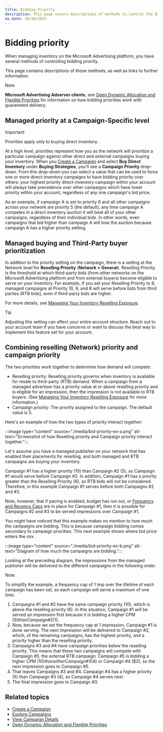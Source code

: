 ```yaml
---
title: Bidding Priority
description: This page covers descriptions of methods to control the Bidding Priority. The page explains managing priority at a Campaign-Specific level, manage buying and Third-Party buyer prioritization and combining reselling priority and campaign priority.   
ms.date: 10/28/2023
---
```



# Bidding priority

When managing inventory on the Microsoft Advertising platform, you have several methods of controlling bidding priority.

This page contains descriptions of those methods, as well as links to further information.

> [!NOTE]
> **Microsoft Advertising Adserver clients**, see [Open Dynamic Allocation and Flexible Priorities](open-dynamic-allocation-and-flexible-priorities.md) for information on how bidding priorities work with guaranteed delivery.

## Managed priority at a Campaign-Specific level

> [!IMPORTANT]
> Priorities apply only to buying direct inventory.

At a high level, priorities represent how you as the network will prioritize a particular campaign against other direct and external campaigns buying your inventory. When you [Create a Campaign](create-a-campaign.md) and select **Buy Direct Inventory** under **Buying Strategies**, you'll see a **Campaign Priority** drop-down. From this drop-down you can select a value that can be used to force one or more direct-inventory campaigns to have bidding priority over others: your highest priority direct-inventory campaign within your account will always take precedence over other campaigns which have lower priority within your account, regardless of any one campaign's bid price.

As an example, if campaign A is set to priority 6 and all other campaigns across your network are priority 5 (the default), any time campaign A competes in a direct inventory auction it will beat all of your other campaigns, regardless of their individual bids. In other words, even campaigns that bid higher than campaign A will lose the auction because campaign A has a higher priority setting.

## Managed buying and Third-Party buyer prioritization

In addition to the priority setting on the campaign, there is a setting at the Network level for **Reselling Priority** (**Network \> General**). Reselling Priority is the threshold at which third-party bids (from other networks on the Microsoft Advertising platform and from external buyers) become eligible to serve on your inventory. For example, if you set your Reselling Priority to 8, managed campaigns at Priority 10, 9, and 8 will serve before bids from third parties (RTB bids), even if third-party bids are higher.

For more details, see [Managing Your Inventory Reselling Exposure](managing-your-inventory-reselling-exposure.md).

> [!TIP]
> Adjusting this setting can affect your entire account structure. Reach out to your account team if you have concerns or want to discuss the best way to implement this feature set for your account.

## Combining reselling (Network) priority and campaign priority

The two priorities work together to determine how demand will compete:

- Reselling priority: Reselling priority governs when inventory is available for resale to third-party (RTB) demand. When a campaign from a managed advertiser has a priority value at or above reselling priority and is eligible for an impression, then the impression is not available to RTB buyers. (See [Managing Your Inventory Reselling Exposure](managing-your-inventory-reselling-exposure.md) for more information.)
- Campaign priority: The priority assigned to the campaign. The default value is 5.

Here's an example of how the two types of priority interact together:

:::image type="content" source="./media/bid-priority-ex-a.png" alt-text="Screenshot of how Reselling priority and Campaign priority interact together.":::

Let's assume you have a managed publisher on your network that has enabled their placements for reselling, and both managed and RTB campaigns are buying your inventory.

Campaign \#1 has a higher priority (10) than Campaign \#2 (5), so Campaign \#1 would serve before Campaign \#2. In addition, Campaign \#1 has a priority greater than the Reselling Priority (6), so RTB bids will not be considered. Therefore, in this example Campaign \#1 serves before both Campaigns \#2 and \#3.

Note, however, that if pacing is enabled, budget has run out, or [Frequency
and Recency Caps](frequency-and-recency-caps.md) are in place for Campaign \#1, then it is possible for Campaigns \#2 and \#3 to be served impressions over Campaign \#1.

You might have noticed that this example makes no mention to how much the campaigns are bidding. This is because campaign bidding comes secondary to campaign priorities. This next example shows where bid price enters the mix.

:::image type="content" source="./media/bid-priority-ex-b.png" alt-text="Diagram of how much the campaigns are bidding.":::

Looking at the preceding diagram, the impressions from the managed publisher will be delivered to the different campaigns in the following order:

> [!NOTE]
> To simplify the example, a frequency cap of 1 imp over the lifetime of each campaign has been set, so each campaign will serve a maximum of one time.

1. Campaigns \#1 and \#2 have the same campaign priority (10), which is above the reselling priority (6). In this situation, Campaign \#1 will be served an impression first because it is bidding a higher CPM ($5) than Campaign \#2 ($1).
1. Now, because we set the frequency cap at 1 impression, Campaign \#1 is done serving. The next impression will be delivered to Campaign \#2, which, of the remaining campaigns, has the highest priority, and a priority higher than the reselling priority.
1. Campaigns \#3 and \#4 have campaign priorities below the reselling priority. This means that these two campaigns will compete with Campaign \#5, the external RTB campaign. Campaign \#5 is bidding a higher CPM ($10) than either Campaign \#3 ($4) or Campaign \#4 ($2), so the next impression goes to Campaign \#5.
1. That leaves Campaigns \#3 and \#4. Campaign \#4 has a higher priority (5) than Campaign \#3 (4), so Campaign \#4 serves next.
1. The final impression goes to Campaign \#3.

## Related topics

- [Create a Campaign](create-a-campaign.md)
- [Explore Campaigns](explore-campaigns.md)
- [View Campaign Details](view-campaign-details.md)
- [Open Dynamic Allocation and Flexible Priorities](open-dynamic-allocation-and-flexible-priorities.md)
